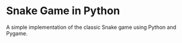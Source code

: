 Snake Game in Python
=====================

A simple implementation of the classic Snake game using Python and Pygame.